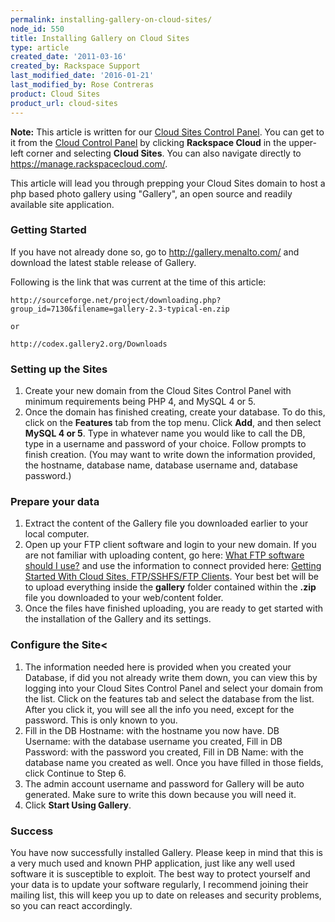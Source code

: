 ```yaml
---
permalink: installing-gallery-on-cloud-sites/
node_id: 550
title: Installing Gallery on Cloud Sites
type: article
created_date: '2011-03-16'
created_by: Rackspace Support
last_modified_date: '2016-01-21'
last_modified_by: Rose Contreras
product: Cloud Sites
product_url: cloud-sites
---
```


**Note:** This article is written for our [Cloud Sites Control Panel](https://manage.rackspacecloud.com/). You can get to it from the [Cloud Control Panel](https://mycloud.rackspace.com) by clicking **Rackspace Cloud** in the upper-left corner and selecting **Cloud Sites**. You can also navigate directly to <https://manage.rackspacecloud.com/>.

This article will lead you through prepping your Cloud Sites domain to
host a php based photo gallery using "Gallery", an open source and
readily available site application.

### Getting Started

If you have not already done so, go to <http://gallery.menalto.com/> and
download the latest stable release of Gallery.

Following is the link that was current at the time of this article:

    http://sourceforge.net/project/downloading.php?group_id=7130&filename=gallery-2.3-typical-en.zip

    or

    http://codex.gallery2.org/Downloads

### Setting up the Sites

1.  Create your new domain from the Cloud Sites Control Panel with
    minimum requirements being PHP 4, and MySQL 4 or 5.
2.  Once the domain has finished creating, create your database. To do
    this, click on the **Features** tab from the top menu. Click **Add**,
    and then select **MySQL 4 or 5**. Type in whatever name you would like
    to call the DB, type in a username and password of your choice.
    Follow prompts to finish creation. (You may want to write down the
    information provided, the hostname, database name, database username
    and, database password.)

### Prepare your data

1.  Extract the content of the Gallery file you downloaded earlier to
    your local computer.
2.  Open up your FTP client software and login to your new domain. If
    you are not familiar with uploading content, go here: [What FTP software should I use?](/how-to/getting-started-with-cloud-sites-ftpsshfsftp-clients)
    and use the information to connect provided here: [Getting Started With Cloud Sites, FTP/SSHFS/FTP Clients](/how-to/getting-started-with-cloud-sites-ftpsshfsftp-clients).
    Your best bet will be to upload everything inside the **gallery**
    folder contained within the **.zip** file you downloaded to your
    web/content folder.
3.  Once the files have finished uploading, you are ready to get started
    with the installation of the Gallery and its settings.

### Configure the Site<

1.  The information needed here is provided when you created your
    Database, if did you not already write them down, you can view this
    by logging into your Cloud Sites Control Panel and select your
    domain from the list. Click on the features tab and select the
    database from the list. After you click it, you will see all the
    info you need, except for the password. This is only known to you.
2.  Fill in the DB Hostname: with the hostname you now have. DB
    Username: with the database username you created, Fill in DB
    Password: with the password you created, Fill in DB Name: with the
    database name you created as well. Once you have filled in those
    fields, click Continue to Step 6.
3.  The admin account username and password for Gallery will be
    auto generated. Make sure to write this down because you will need
    it.
4.  Click **Start Using Gallery**.

### Success

You have now successfully installed Gallery. Please keep in mind that
this is a very much used and known PHP application, just like any well
used software it is susceptible to exploit. The best way to protect
yourself and your data is to update your software regularly, I recommend
joining their mailing list, this will keep you up to date on releases
and security problems, so you can react accordingly.
